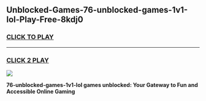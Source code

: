 
## Unblocked-Games-76-unblocked-games-1v1-lol-Play-Free-8kdj0
<h3>
<a href="https://premium76.site?title=76-unblocked-games-1v1-lol&ref=17A">CLICK TO PLAY</a></h3>
<hr>

<h3>
<a href="https://premium76.site?title=76-unblocked-games-1v1-lol&ref=17A">CLICK 2 PLAY</a>
  
</h3>

<a href="https://premium76.site?title=76-unblocked-games-1v1-lol&ref=17A"><img src="https://clearcache.store/games.png"></a>


**76-unblocked-games-1v1-lol games unblocked: Your Gateway to Fun and Accessible Online Gaming**
